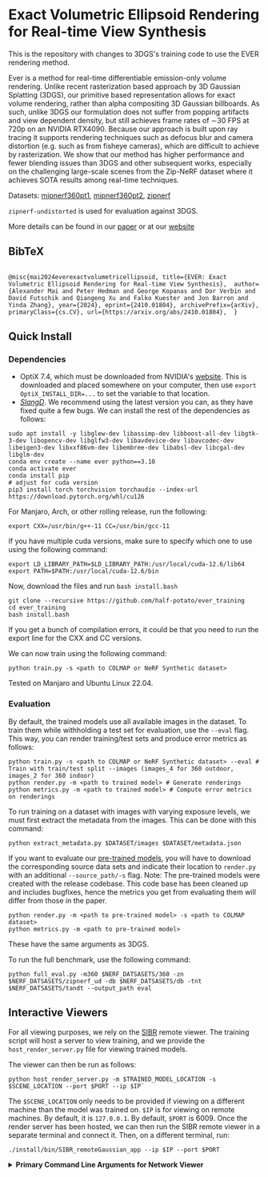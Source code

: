 # Exact Volumetric Ellipsoid Rendering for Real-time View Synthesis
This is the repository with changes to 3DGS's training code to use the EVER rendering method.

Ever is a method for real-time differentiable emission-only volume rendering. Unlike recent
rasterization based approach by 3D Gaussian Splatting (3DGS), our primitive based representation
allows for exact volume rendering, rather than alpha compositing 3D Gaussian billboards. As such,
unlike 3DGS our formulation does not suffer from popping artifacts and view dependent density, but
still achieves frame rates of ∼30 FPS at 720p on an NVIDIA RTX4090. Because our approach is built
upon ray tracing it supports rendering techniques such as defocus blur and camera distortion (e.g.
such as from fisheye cameras), which are difficult to achieve by rasterization. We show that our
method has higher performance and fewer blending issues than 3DGS and other subsequent works,
especially on the challenging large-scale scenes from the Zip-NeRF dataset where it achieves SOTA
results among real-time techniques.

Datasets:
[mipnerf360pt1](http://storage.googleapis.com/gresearch/refraw360/360_v2.zip), 
[mipnerf360pt2](https://storage.googleapis.com/gresearch/refraw360/360_extra_scenes.zip), 
[zipnerf](https://smerf-3d.github.io/)

`zipnerf-undistorted` is used for evaluation against 3DGS.

More details can be found in our [paper](https://arxiv.org/abs/2410.01804) or at our [website](https://half-potato.gitlab.io/posts/ever/)

<section class="section" id="BibTeX">
  <div class="container is-max-desktop content">
    <h2 class="title">BibTeX</h2>
    <pre><code>
@misc{mai2024everexactvolumetricellipsoid, title={EVER: Exact Volumetric Ellipsoid Rendering for Real-time View Synthesis},  author={Alexander Mai and Peter Hedman and George Kopanas and Dor Verbin and David Futschik and Qiangeng Xu and Falko Kuester and Jon Barron and Yinda Zhang}, year={2024}, eprint={2410.01804}, archivePrefix={arXiv}, primaryClass={cs.CV}, url={https://arxiv.org/abs/2410.01804},  }
</code></pre>
  </div>
</section>


## Quick Install

### Dependencies
- OptiX 7.4, which must be downloaded from NVIDIA's [website](https://developer.nvidia.com/designworks/optix/downloads/legacy). This is downloaded and placed somewhere on your computer, then use `export OptiX_INSTALL_DIR=...` to set the variable to that location.
- [*SlangD*](https://github.com/shader-slang/slang). We recommend using the latest version you can, as they have fixed quite a few bugs. 
We can install the rest of the dependencies as follows:
```
sudo apt install -y libglew-dev libassimp-dev libboost-all-dev libgtk-3-dev libopencv-dev libglfw3-dev libavdevice-dev libavcodec-dev libeigen3-dev libxxf86vm-dev libembree-dev libabsl-dev libcgal-dev libglm-dev
conda env create --name ever python==3.10
conda activate ever
conda install pip
# adjust for cuda version
pip3 install torch torchvision torchaudio --index-url https://download.pytorch.org/whl/cu126
```
<!-- conda env create --file environment.yml -->

For Manjaro, Arch, or other rolling release, run the following:
```
export CXX=/usr/bin/g++-11 CC=/usr/bin/gcc-11 
```

If you have multiple cuda versions, make sure to specify which one to use using the following command:
```
export LD_LIBRARY_PATH=$LD_LIBRARY_PATH:/usr/local/cuda-12.6/lib64
export PATH=$PATH:/usr/local/cuda-12.6/bin
```

Now, download the files and run `bash install.bash`
```
git clone --recursive https://github.com/half-potato/ever_training
cd ever_training
bash install.bash
```
If you get a bunch of compilation errors, it could be that you need to run the export line for the CXX and CC versions.

We can now train using the following command:
```
python train.py -s <path to COLMAP or NeRF Synthetic dataset>
```

Tested on Manjaro and Ubuntu Linux 22.04.

### Evaluation
By default, the trained models use all available images in the dataset. To train them while withholding a test set for evaluation, use the ```--eval``` flag. This way, you can render training/test sets and produce error metrics as follows:
```shell
python train.py -s <path to COLMAP or NeRF Synthetic dataset> --eval # Train with train/test split --images (images_4 for 360 outdoor, images_2 for 360 indoor)
python render.py -m <path to trained model> # Generate renderings
python metrics.py -m <path to trained model> # Compute error metrics on renderings
```
To run training on a dataset with images with varying exposure levels, we must first extract the metadata from the images. This can be done with this command:
```
python extract_metadata.py $DATASET/images $DATASET/metadata.json
```

If you want to evaluate our [pre-trained models](https://repo-sam.inria.fr/fungraph/3d-gaussian-splatting/datasets/pretrained/models.zip), you will have to download the corresponding source data sets and indicate their location to ```render.py``` with an additional ```--source_path/-s``` flag. Note: The pre-trained models were created with the release codebase. This code base has been cleaned up and includes bugfixes, hence the metrics you get from evaluating them will differ from those in the paper.
```shell
python render.py -m <path to pre-trained model> -s <path to COLMAP dataset>
python metrics.py -m <path to pre-trained model>
```
These have the same arguments as 3DGS.

To run the full benchmark, use the following command:
```shell
python full_eval.py -m360 $NERF_DATSASETS/360 -zn $NERF_DATSASETS/zipnerf_ud -db $NERF_DATSASETS/db -tnt $NERF_DATSASETS/tandt --output_path eval
```

## Interactive Viewers
For all viewing purposes, we rely on the [SIBR](https://sibr.gitlabpages.inria.fr/) remote viewer. The training script will host a server to view training, and we provide the `host_render_server.py` file for viewing trained models.

The viewer can then be run as follows:
```
python host_render_server.py -m $TRAINED_MODEL_LOCATION -s $SCENE_LOCATION --port $PORT --ip $IP`
```
The `$SCENE_LOCATION` only needs to be provided if viewing on a different machine than the model was trained on. `$IP` is for viewing on remote machines. By default, it is `127.0.0.1`. By default, `$PORT` is 6009. Once the render server has been hosted, we can then run the SIBR remote viewer in a separate terminal and connect it.
Then, on a different terminal, run:
```
./install/bin/SIBR_remoteGaussian_app --ip $IP --port $PORT
```


<details>
<summary><span style="font-weight: bold;">Primary Command Line Arguments for Network Viewer</span></summary>

  #### --path / -s
  Argument to override model's path to source dataset.
  #### --ip
  IP to use for connection to a running training script.
  #### --port
  Port to use for connection to a running training script. 
  #### --rendering-size 
  Takes two space separated numbers to define the resolution at which network rendering occurs, ```1200``` width by default.
  Note that to enforce an aspect that differs from the input images, you need ```--force-aspect-ratio``` too.
  #### --load_images
  Flag to load source dataset images to be displayed in the top view for each camera.
</details>
<br>
